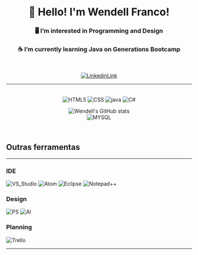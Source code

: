 <div align="center">
<h1>👋 Hello! I'm Wendell Franco!</h1>
<h3>🖥️ I’m interested in Programming and Design</h3>
<h3>☕ I’m currently learning Java on Generations Bootcamp</h3><br>

[<img alt="LinkedinLink" src="https://img.shields.io/badge/LinkedIn-0077B5?style=for-the-badge&logo=linkedin&logoColor=white" />](https://www.linkedin.com/in/wendell-franco-arj2509/)
</div><hr>


<div style = "display: inline_block" align="center"><br>
    <!-- <h2>Tecnologias</h2> -->    
    <img align="center" alt="HTML5" src="https://img.shields.io/badge/HTML5-E34F26?style=for-the-badge&logo=html5&logoColor=white"> 
    <img align="center" alt="CSS" src="https://img.shields.io/badge/CSS-239120?&style=for-the-badge&logo=css3&logoColor=white">
    <img align="center" alt="java" src="https://img.shields.io/badge/Java-ED8B00?style=for-the-badge&logo=java&logoColor=white"/>     
    <img align="center" alt="C#" src="https://img.shields.io/badge/C%23-239120?style=for-the-badge&logo=c-sharp&logoColor=white">
       

![Wendell's GitHub stats](https://github-readme-stats.vercel.app/api?username=wendell2509&show_icons=true&theme=midnight-purple&count_private=true)
    <br><img alt="MYSQL" src="https://img.shields.io/badge/MySQL-00000F?style=for-the-badge&logo=mysql&logoColor=white">

</div><br>

<div style = "display: inline_block" align="left">
    <h2>Outras ferramentas</h2><hr>
    <h3>IDE</h3>
    <img alt="VS_Studio" src="https://img.shields.io/badge/Visual_Studio-5C2D91?style=for-the-badge&logo=visual%20studio&logoColor=white">
    <img alt="Atom" src="https://img.shields.io/badge/Atom-66595C?style=for-the-badge&logo=Atom&logoColor=white">
    <img alt="Eclipse" src="https://img.shields.io/badge/Eclipse-2C2255?style=for-the-badge&logo=eclipse&logoColor=white">
    <img alt="Notepad++" src="https://img.shields.io/badge/Notepad++-90E59A.svg?style=for-the-badge&logo=notepad%2B%2B&logoColor=black">
    <h3>Design</h3>
    <img alt="PS" src="https://img.shields.io/badge/Adobe-Photoshop-31A8FF?style=for-the-badge&logo=Adobe-Photoshop&labelColor=0a446b&logoWidth=15">
    <img alt="AI" src="https://img.shields.io/badge/Adobe%20Illustrator-FF9A00?style=for-the-badge&logo=adobe%20illustrator&logoColor=white">   
    <h3> Planning</h3>
    <img alt="Trello" src="https://img.shields.io/badge/Trello-0052CC?style=for-the-badge&logo=trello&logoColor=white"> 
       
    
</div><hr><br>

<!--

[![Top Langs](https://github-readme-stats.vercel.app/api/top-langs/?username=wendell2509&layout=compact)](https://github.com/anuraghazra/github-readme-stats)

-->
